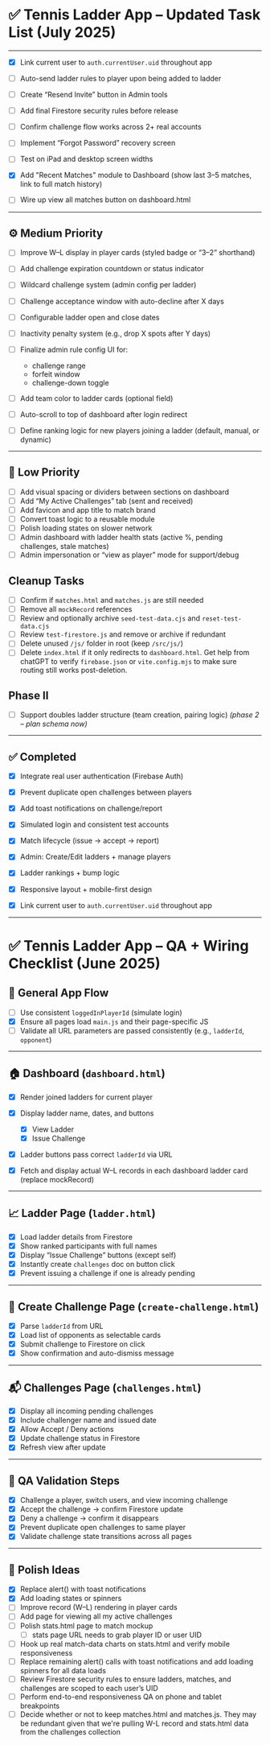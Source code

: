 # ✅ Tennis Ladder App – Updated Task List (July 2025)

---

- [x] Link current user to `auth.currentUser.uid` throughout app
- [ ] Auto-send ladder rules to player upon being added to ladder
- [ ] Create “Resend Invite” button in Admin tools
- [ ] Add final Firestore security rules before release
- [ ] Confirm challenge flow works across 2+ real accounts
- [ ] Implement “Forgot Password” recovery screen
- [ ] Test on iPad and desktop screen widths

- [x] Add "Recent Matches" module to Dashboard (show last 3–5 matches, link to full match history)
- [ ] Wire up view all matches button on dashboard.html

---

## ⚙️ Medium Priority
- [ ] Improve W–L display in player cards (styled badge or “3–2” shorthand)
- [ ] Add challenge expiration countdown or status indicator
- [ ] Wildcard challenge system (admin config per ladder)
- [ ] Challenge acceptance window with auto-decline after X days
- [ ] Configurable ladder open and close dates
- [ ] Inactivity penalty system (e.g., drop X spots after Y days)
- [ ] Finalize admin rule config UI for:
  - challenge range
  - forfeit window
  - challenge-down toggle
- [ ] Add team color to ladder cards (optional field)
- [ ] Auto-scroll to top of dashboard after login redirect

- [ ] Define ranking logic for new players joining a ladder (default, manual, or dynamic)

---

## 🎨 Low Priority
- [ ] Add visual spacing or dividers between sections on dashboard
- [ ] Add “My Active Challenges” tab (sent and received)
- [ ] Add favicon and app title to match brand
- [ ] Convert toast logic to a reusable module
- [ ] Polish loading states on slower network
- [ ] Admin dashboard with ladder health stats (active %, pending challenges, stale matches)
- [ ] Admin impersonation or “view as player” mode for support/debug

## Cleanup Tasks
- [ ] Confirm if `matches.html` and `matches.js` are still needed
- [ ] Remove all `mockRecord` references
- [ ] Review and optionally archive `seed-test-data.cjs` and `reset-test-data.cjs`
- [ ] Review `test-firestore.js` and remove or archive if redundant
- [ ] Delete unused `/js/` folder in root (keep `/src/js/`)
- [ ] Delete `index.html` if it only redirects to `dashboard.html`. Get help from chatGPT to verify `firebase.json` or `vite.config.mjs` to make sure routing still works post-deletion.

## Phase II
- [ ] Support doubles ladder structure (team creation, pairing logic) *(phase 2 – plan schema now)*

---

## ✅ Completed
- [x] Integrate real user authentication (Firebase Auth)
- [x] Prevent duplicate open challenges between players
- [x] Add toast notifications on challenge/report
- [x] Simulated login and consistent test accounts
- [x] Match lifecycle (issue → accept → report)
- [x] Admin: Create/Edit ladders + manage players
- [x] Ladder rankings + bump logic
- [x] Responsive layout + mobile-first design

- [x] Link current user to `auth.currentUser.uid` throughout app

--- --- --- --- --- ---

# ✅ Tennis Ladder App – QA + Wiring Checklist (June 2025)

## 🔁 General App Flow
- [ ] Use consistent `loggedInPlayerId` (simulate login)
- [x] Ensure all pages load `main.js` and their page-specific JS
- [ ] Validate all URL parameters are passed consistently (e.g., `ladderId`, `opponent`)

---

## 🏠 Dashboard (`dashboard.html`)
- [x] Render joined ladders for current player
- [x] Display ladder name, dates, and buttons
  - [x] View Ladder
  - [x] Issue Challenge
- [x] Ladder buttons pass correct `ladderId` via URL

- [x] Fetch and display actual W–L records in each dashboard ladder card (replace mockRecord)

---

## 📈 Ladder Page (`ladder.html`)
- [x] Load ladder details from Firestore
- [x] Show ranked participants with full names
- [x] Display “Issue Challenge” buttons (except self)
- [x] Instantly create `challenges` doc on button click
- [x] Prevent issuing a challenge if one is already pending

---

## 🎾 Create Challenge Page (`create-challenge.html`)
- [x] Parse `ladderId` from URL
- [x] Load list of opponents as selectable cards
- [x] Submit challenge to Firestore on click
- [x] Show confirmation and auto-dismiss message

---

## 📬 Challenges Page (`challenges.html`)
- [x] Display all incoming pending challenges
- [x] Include challenger name and issued date
- [x] Allow Accept / Deny actions
- [x] Update challenge status in Firestore
- [x] Refresh view after update

---

## 🧪 QA Validation Steps
- [x] Challenge a player, switch users, and view incoming challenge
- [x] Accept the challenge → confirm Firestore update
- [x] Deny a challenge → confirm it disappears
- [x] Prevent duplicate open challenges to same player
- [x] Validate challenge state transitions across all pages

---

## 🧹 Polish Ideas
- [x] Replace alert() with toast notifications
- [x] Add loading states or spinners
- [ ] Improve record (W–L) rendering in player cards
- [ ] Add page for viewing all my active challenges
- [ ] Polish stats.html page to match mockup
  - [ ] stats page URL needs to grab player ID or user UID

- [ ] Hook up real match-data charts on stats.html and verify mobile responsiveness
- [ ] Replace remaining alert() calls with toast notifications and add loading spinners for all data loads
- [ ] Review Firestore security rules to ensure ladders, matches, and challenges are scoped to each user’s UID
- [ ] Perform end-to-end responsiveness QA on phone and tablet breakpoints
- [ ] Decide whether or not to keep matches.html and matches.js. They may be redundant given that we're pulling W-L record and stats.html data from the challenges collection
